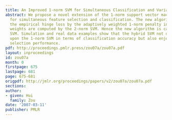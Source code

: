 ```yaml
---
title: An Improved 1-norm SVM for Simultaneous Classification and Variable Selection
abstract: We propose a novel extension of the 1-norm support vector machine (SVM)
  for simultaneous feature selection and classification. The new algorithm penalizes
  the empirical hinge loss by the adaptively weighted 1-norm penalty in which the
  weights are computed by the 2-norm SVM. Hence the new algorithm is called the hybrid
  SVM. Simulation and real data examples show that the hybrid SVM not only often improves
  upon the 1-norm SVM in terms of classification accuracy but also enjoys better feature
  selection performance.
pdf: http://proceedings.pmlr.press/zou07a/zou07a.pdf
layout: inproceedings
id: zou07a
month: 0
firstpage: 675
lastpage: 681
page: 675-681
origpdf: http://jmlr.org/proceedings/papers/v2/zou07a/zou07a.pdf
sections: 
author:
- given: Hui
  family: Zou
date: '2007-03-11'
publisher: PMLR
---
```

